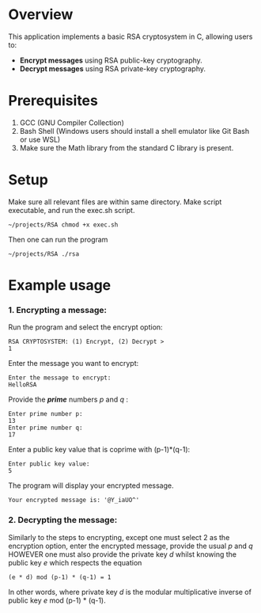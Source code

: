 


# Overview
This application implements a basic RSA cryptosystem in C, allowing users to:
- **Encrypt messages** using RSA public-key cryptography.
- **Decrypt messages** using RSA private-key cryptography.



# Prerequisites
 1. GCC (GNU Compiler Collection)
 2. Bash Shell (Windows users should install a shell emulator like Git Bash or use WSL)
 3. Make sure the Math library from the standard C library is present.


# Setup
 Make sure all relevant files are within same directory. Make script executable, and run the exec.sh script.
 ```
 ~/projects/RSA chmod +x exec.sh
```
 Then one can run the program
 ```
 ~/projects/RSA ./rsa
```
# Example usage

### 1. Encrypting a message:
 Run the program and select the encrypt option:
 ```
RSA CRYPTOSYSTEM: (1) Encrypt, (2) Decrypt >
1
```
Enter the message you want to encrypt:
```
Enter the message to encrypt:
HelloRSA
```
Provide the **_prime_** numbers _p_ and _q_ :
```
Enter prime number p:
13
Enter prime number q:
17
```
Enter a public key value that is coprime with (p-1)*(q-1):
```
Enter public key value:
5
```
The program will display your encrypted message.
```
Your encrypted message is: '@Y_iaUO^'
```
### 2. Decrypting the message:
Similarly to the steps to encrypting, except one must select 2 as the encryption option, enter the encrypted message, provide the usual _p_ and _q_ HOWEVER one must also provide the private key _d_ whilst knowing the public key _e_
which respects the equation

<p align="center">
    
    (e * d) mod (p-1) * (q-1) = 1
    
</p>

In other words, where private key _d_ is the modular multiplicative inverse of public key _e_ mod (p-1) * (q-1).









